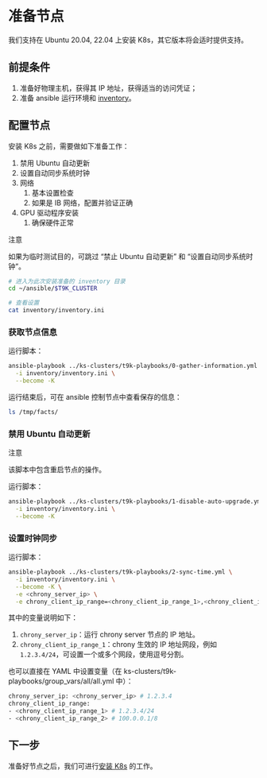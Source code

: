 # 准备节点

我们支持在 Ubuntu 20.04, 22.04 上安装 K8s，其它版本将会适时提供支持。

## 前提条件

1. 准备好物理主机，获得其 IP 地址，获得适当的访问凭证；
2. 准备 ansible 运行环境和 [inventory](./prepare-inventory.md)。

## 配置节点

安装 K8s 之前，需要做如下准备工作：

1. 禁用 Ubuntu 自动更新
1. 设置自动同步系统时钟
1. 网络
    1. 基本设置检查
    1. 如果是 IB 网络，配置并验证正确
1. GPU 驱动程序安装
    1. 确保硬件正常

<aside class="note">
<div class="title">注意</div>

如果为临时测试目的，可跳过 “禁止 Ubuntu 自动更新” 和 “设置自动同步系统时钟”。

</aside>

```bash
# 进入为此次安装准备的 inventory 目录
cd ~/ansible/$T9K_CLUSTER 

# 查看设置
cat inventory/inventory.ini
```

### 获取节点信息

运行脚本：

```bash
ansible-playbook ../ks-clusters/t9k-playbooks/0-gather-information.yml \
  -i inventory/inventory.ini \
  --become -K
```

运行结束后，可在 ansible 控制节点中查看保存的信息：

```bash
ls /tmp/facts/
```

### 禁用 Ubuntu 自动更新

<aside class="note">
<div class="title">注意</div>

该脚本中包含重启节点的操作。

</aside>

运行脚本：

```bash
ansible-playbook ../ks-clusters/t9k-playbooks/1-disable-auto-upgrade.yml \
  -i inventory/inventory.ini \
  --become -K
```

### 设置时钟同步

运行脚本：

```bash
ansible-playbook ../ks-clusters/t9k-playbooks/2-sync-time.yml \
  -i inventory/inventory.ini \
  --become -K \
  -e <chrony_server_ip> \
  -e chrony_client_ip_range=<chrony_client_ip_range_1>,<chrony_client_ip_range_2>
```

其中的变量说明如下：

1. `chrony_server_ip`：运行 chrony server 节点的 IP 地址。
1. `chrony_client_ip_range_1`：chrony 生效的 IP 地址网段，例如 `1.2.3.4/24`，可设置一个或多个网段，使用逗号分割。

也可以直接在 YAML 中设置变量（在 ks-clusters/t9k-playbooks/group_vars/all/all.yml 中）：

```bash
chrony_server_ip: <chrony_server_ip> # 1.2.3.4
chrony_client_ip_range:
- <chrony_client_ip_range_1> # 1.2.3.4/24
- <chrony_client_ip_range_2> # 100.0.0.1/8
```

## 下一步

准备好节点之后，我们可进行[安装 K8s](./install-k8s.md) 的工作。